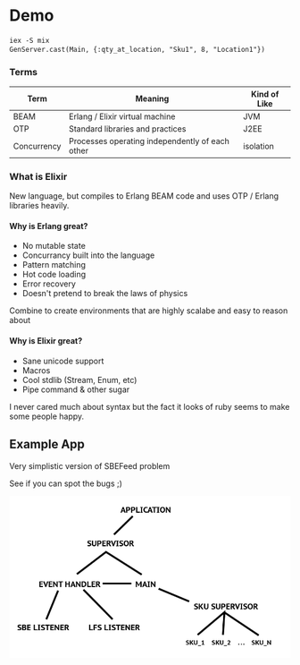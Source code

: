 Demo
====
    iex -S mix
    GenServer.cast(Main, {:qty_at_location, "Sku1", 8, "Location1"})


### Terms ###

| Term        | Meaning                                         | Kind of Like |
|-------------|-------------------------------------------------|--------------|
| BEAM        | Erlang / Elixir virtual machine                 | JVM          |
| OTP         | Standard libraries and practices                | J2EE         |
| Concurrency | Processes operating independently of each other | isolation    |

### What is Elixir ###

New language, but compiles to Erlang BEAM code and uses OTP / Erlang libraries heavily. 

#### Why is Erlang great? ####

- No mutable state
- Concurrancy built into the language
- Pattern matching
- Hot code loading
- Error recovery
- Doesn't pretend to break the laws of physics

Combine to create environments that are highly scalabe and easy to reason about

#### Why is Elixir great? ####

- Sane unicode support
- Macros
- Cool stdlib (Stream, Enum, etc)
- Pipe command & other sugar

I never cared much about syntax but the fact it looks of ruby seems to make some people happy.

## Example App ##

Very simplistic version of SBEFeed problem

See if you can spot the bugs ;)

![diagram](priv/diagram.png)
